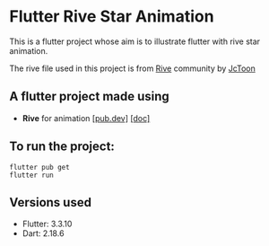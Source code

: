 # Flutter Rive Star Animation

This is a flutter project whose aim is to illustrate flutter with 
rive star animation. 

The rive file used in this project is from [Rive](https://rive.app/community/3472-7900-rating-animation/) community by [JcToon](https://rive.app/@JcToon/)

## A flutter project made using
- **Rive** for animation [[pub.dev]](https://pub.dev/packages/rive) [[doc]](https://rive.app/)

## To run the project:
```
flutter pub get
flutter run
```

## Versions used
- Flutter: 3.3.10
- Dart: 2.18.6
